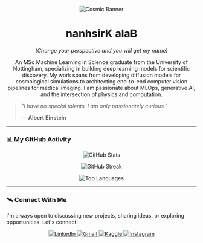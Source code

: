 <!-- 
Final README, reorganized for a more professional and logical flow.
- Banner: Hosted on GitHub for reliability.
- Name Puzzle: The creative introduction to your profile.
- Bio: A powerful summary of your skills and experience.
- Main Content: Your journey and tech stack are now the core focus after the intro.
- GitHub Activity: Shows your current engagement.
- Connect With Me: Moved to the end to serve as a clear call to action.
-->

<p align="center">
  <img src="https://github.com/user-attachments/assets/56d62c46-18da-43f9-8794-9864b810321e" alt="Cosmic Banner">
</p>

<h1 align="center">nanhsirK alaB</h1>
<p align="center"><i>(Change your perspective and you will get my name)</i></p>

<p align="center">
  An MSc Machine Learning in Science graduate from the University of Nottingham, specializing in building deep learning models for scientific discovery. My work spans from developing diffusion models for cosmological simulations to architecting end-to-end computer vision pipelines for medical imaging. I am passionate about MLOps, generative AI, and the intersection of physics and computation.
</p>

> *"I have no special talents, I am only passionately curious."*
> 
> ― **Albert Einstein**

<!--
### 🛠️ My Tech & Tool Constellation
My technical skills, categorized for clarity.

| Category                  | Technologies                                                                                                                                                                                                                                                                                            |
| ------------------------- | ------------------------------------------------------------------------------------------------------------------------------------------------------------------------------------------------------------------------------------------------------------------------------------------------------- |
| **Languages**             | `Python`                                                                                                                                                                                                                                                                                      |
| **Frameworks**            | `PyTorch`, `TensorFlow`, `OpenCV`, `Scikit-learn`, `HuggingFace`, `LangChain`, `LlamaIndex`                                                                                                                                                                                                                |
| **LLM & Vector Search**   | `OpenAI APIs`, `FAISS`, `ChromaDB`                                                                                                                                                                                                                                                                        |
| **Data & Visualization**  | `NumPy`, `Pandas`, `Matplotlib`, `Seaborn`, `Plotly`                                                                                                                                                                                                                                                      |
| **Backend & Infra**       | `FastAPI`, `REST APIs`, `Docker`, `Git`, `Conda`                                                                                                                                                                                                                                                          |
| **MLOps & Tools**         | `DVC`, `Neptune`, `Pydantic`, `Poetry`, `VS Code`, `Cursor`, `Windsurf`                                                                                                                                                                                                                                    |
-->
---

### 📊 My GitHub Activity

<p align="center">
  <img align="center" src="https://github-readme-stats.vercel.app/api?username=balakrish181&show_icons=true&locale=en&theme=tokyonight&hide_border=true" alt="GitHub Stats" />
</p>
<p align="center">
  <img align="center" src="https://github-readme-streak-stats.herokuapp.com/?user=balakrish181&theme=tokyonight&hide_border=true" alt="GitHub Streak" />
</p>
<p align="center">
  <img align="center" src="https://github-readme-stats.vercel.app/api/top-langs?username=balakrish181&show_icons=true&locale=en&layout=compact&theme=tokyonight&hide_border=true" alt="Top Languages" />
</p>

---

### 🛰️ Connect With Me
I'm always open to discussing new projects, sharing ideas, or exploring opportunities. Let's connect!

<p align="center">
  <a href="https://www.linkedin.com/in/balakrishnansekar" target="_blank">
    <img src="https://img.shields.io/badge/LinkedIn-0077B5?style=for-the-badge&logo=linkedin&logoColor=white" alt="LinkedIn"/>
  </a>
  <a href="mailto:balakrish.sekar@gmail.com">
    <img src="https://img.shields.io/badge/Gmail-D14836?style=for-the-badge&logo=gmail&logoColor=white" alt="Gmail"/>
  </a>
  <a href="https://kaggle.com/balakrish181" target="_blank">
      <img src="https://img.shields.io/badge/Kaggle-20BEFF?style=for-the-badge&logo=Kaggle&logoColor=white" alt="Kaggle">
  </a>
  <a href="https://instagram.com/puppy123py" target="_blank">
    <img src="https://img.shields.io/badge/Instagram-E4405F?style=for-the-badge&logo=instagram&logoColor=white" alt="Instagram"/>
  </a>
</p>
